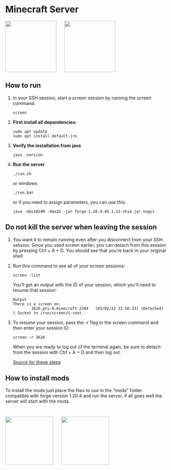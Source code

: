 # Minecraft Server
<div style="display:flex; gap:0px 25px;">
<img src="https://i.pinimg.com/474x/aa/51/e9/aa51e97c0b773b45e4fbeb7e28248b7b.jpg" style="width:160px; height:160px;"/>
<img src="https://i.pinimg.com/originals/15/d6/e5/15d6e5bd071cb31487f36cc5d57e3f9a.png" style="width:160px; height:160px; object-fit:cover;"/>
</div>


## How to run
1. In your SSH session, start a screen session by running the screen command:
    ```
    screen
    ```


2. <b>First install all dependencies:</b>
    ```
    sudo apt update
    sudo apt install default-jre
    ```

3. <b>Verify the installation from java</b>
    ```
    java -version
    ```

4. <b>Run the server</b>

    ```
    ./run.sh
    ```

    or windows

    ```
    ./run.bat
    ```

    or if you need to assign parameters, you can use this:
    ```
    java -Xms1024M -Xmx2G -jar forge-1.20.4-49.1.13-shim.jar nogui
    ```

## Do not kill the server when leaving the session
1. You want it to remain running even after you disconnect from your SSH session. Since you used screen earlier, you can detach from this session by pressing Ctrl + A + D. You should see that you’re back in your original shell

2. Run this command to see all of your screen sessions:
    ```
    screen -list
    ```

    You’ll get an output with the ID of your session, which you’ll need to resume that session:

    ```
    Output
    There is a screen on:
            3626.pts-0.minecraft-2204	(03/02/22 22:56:33)	(Detached)
    1 Socket in /run/screen/S-root.
    ```

3. To resume your session, pass the -r flag to the screen command and then enter your session ID:

    ```
    screen -r 3626
    ```
    When you are ready to log out of the terminal again, be sure to detach from the session with Ctrl + A + D and then log out.

    <a href="https://www.digitalocean.com/community/tutorials/how-to-create-a-minecraft-server-on-ubuntu-22-04" target="_blank">Source for these steps</a>

## How to install mods

To install the mods just place the files to use in the “mods” folder compatible with forge version 1.20.4 and run the server, if all goes well the server will start with the mods.

<div style="display:flex; gap:0px 25px; margin-top:40px;">
<img src="https://i.pinimg.com/originals/ba/92/7f/ba927ff34cd961ce2c184d47e8ead9f6.jpg" style="width:150px; "/>

<img src="https://i1.sndcdn.com/avatars-000218991771-8s9gta-t500x500.jpg" style="width:150px; height:150px"/>
</div>